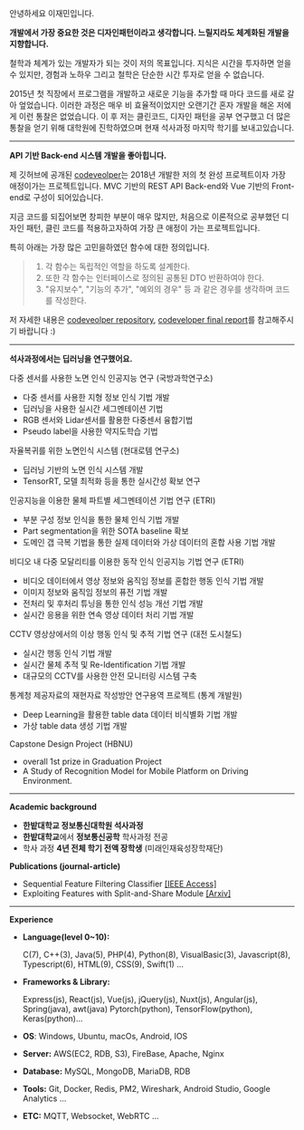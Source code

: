 안녕하세요 이재민입니다.

**개발에서 가장 중요한 것은 디자인패턴이라고 생각합니다. 느릴지라도 체계화된 개발을 지향합니다.**

철학과 체계가 있는 개발자가 되는 것이 저의 목표입니다. 
지식은 시간을 투자하면 얻을 수 있지만, 경험과 노하우 그리고 철학은 단순한 시간 투자로 얻을 수 없습니다.

2015년 첫 직장에서 프로그램을 개발하고 새로운 기능을 추가할 때 마다 코드를 새로 갈아 엎었습니다. 이러한 과정은 매우 비 효율적이었지만 오랜기간 혼자 개발을 해온 저에게 이런 통찰은 없었습니다.
이 후 저는 클린코드, 디자인 패턴을 공부 연구했고 더 많은 통찰을 얻기 위해 대학원에 진학하였으며 현재 석사과정 마지막 학기를 보내고있습니다.

---

**API 기반 Back-end 시스템 개발을 좋아힙니다.**

제 깃허브에 공개된 [codeveolper](https://github.com/J911/codeveloper)는 2018년 개발한 저의 첫 완성 프로젝트이자 가장 애정이가는 프로젝트입니다.
MVC 기반의 REST API Back-end와 Vue 기반의 Front-end로 구성이 되어있습니다.  

지금 코드를 되집어보면 창피한 부분이 매우 많지만, 처음으로 이론적으로 공부했던 디자인 패턴, 클린 코드를 적용하고자하여 가장 큰 애정이 가는 프로젝트입니다.

특히 아래는 가장 많은 고민을하였던 함수에 대한 정의입니다.

> 1. 각 함수는 독립적인 역할을 하도록 설계한다.
> 2. 또한 각 함수는 인터페이스로 정의된 공통된 DTO 반환하여야 한다.
> 3. "유지보수", "기능의 추가", "예외의 경우" 등 과 같은 경우를 생각하며 코드를 작성한다.


저 자세한 내용은 [codeveolper repository](https://github.com/J911/codeveloper), [codeveloper final report](https://www.slideshare.net/ssuser827c0b/codeveloper-98231390)를 참고해주시기 바랍니다 :)

---

**석사과정에서는 딥러닝을 연구했어요.**


다중 센서를 사용한 노면 인식 인공지능 연구 (국방과학연구소)

  - 다중 센서를 사용한 지형 정보 인식 기법 개발
  - 딥러닝을 사용한 실시간 세그멘테이션 기법
  - RGB 센서와 Lidar센서를 활용한 다중센서 융합기법
  - Pseudo label을 사용한 약지도학습 기법

자율복귀를 위한 노면인식 시스템 (현대로템 연구소)

  - 딥러닝 기반의 노면 인식 시스템 개발
  - TensorRT, 모델 최적화 등을 통한 실시간성 확보 연구


인공지능을 이용한 물체 파트별 세그멘테이션 기법 연구 (ETRI)

  - 부분 구성 정보 인식을 통한 물체 인식 기법 개발
  - Part segmentation을 위한 SOTA baseline 확보
  - 도메인 갭 극복 기법을 통한 실제 데이터와 가상 데이터의 혼합 사용 기법 개발

비디오 내 다중 모달리티를 이용한 동작 인식 인공지능 기법 연구 (ETRI)

  - 비디오 데이터에서 영상 정보와 움직임 정보를 혼합한 행동 인식 기법 개발
  - 이미지 정보와 움직임 정보의 퓨전 기법 개발
  - 전처리 및 후처리 튜닝을 통한 인식 성능 개선 기법 개발
  - 실시간 응용을 위한 연속 영상 데이터 처리 기법 개발

CCTV 영상상에서의 이상 행동 인식 및 추적 기법 연구 (대전 도시철도)

  - 실시간 행동 인식 기법 개발
  - 실시간 물체 추적 및 Re-Identification 기법 개발
  - 대규모의 CCTV를 사용한 안전 모니터링 시스템 구축


통계청 제공자료의 재현자료 작성방안 연구용역 프로젝트 (통계 개발원)

  - Deep Learning을 활용한 table data 데이터 비식별화 기법 개발
  - 가상 table data 생성 기법 개발

Capstone Design Project (HBNU)

  - overall 1st prize in Graduation Project
  - A Study of Recognition Model for Mobile Platform on Driving Environment.


---


**Academic background**

- **한밭대학교 정보통신대학원 석사과정**
- **한밭대학교**에서 **정보통신공학** 학사과정 전공
- 학사 과정 **4년 전체 학기 전액 장학생** (미래인재육성장학재단)


**Publications (journal-article)**

- Sequential Feature Filtering Classifier [[IEEE Access]](https://arxiv.org/abs/2006.11808)
- Exploiting Features with Split-and-Share Module [[Arxiv]](http://arxiv.org/abs/2108.04500v2)


---

**Experience**


- **Language(level 0~10):**

    C(7), C++(3), Java(5), PHP(4), Python(8), VisualBasic(3), Javascript(8), Typescript(6), HTML(9), CSS(9), Swift(1) ...

- **Frameworks & Library:**

    Express(js), React(js), Vue(js), jQuery(js), Nuxt(js), Angular(js), Spring(java), awt(java) Pytorch(python), TensorFlow(python), Keras(python)...

- **OS**: Windows, Ubuntu, macOs, Android, IOS
- **Server:** AWS(EC2, RDB, S3), FireBase, Apache, Nginx
- **Database:** MySQL, MongoDB, MariaDB, RDB
- **Tools:** Git, Docker, Redis, PM2, Wireshark, Android Studio, Google Analytics ...
- **ETC:** MQTT, Websocket, WebRTC ...

